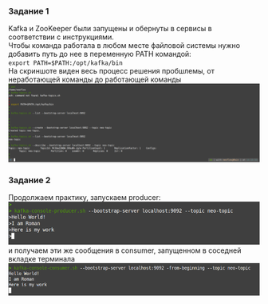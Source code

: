 ### Задание 1
Kafka и ZooKeeper были запущены и обернуты в сервисы в соответствии с инструкциями.  
Чтобы команда работала в любом месте файловой системы нужно добавить путь до нее в переменную PATH командой:  
`export PATH=$PATH:/opt/kafka/bin`   
На скриншоте виден весь процесс решения пробшлемы, от неработающей команды до работающей команды   
![kafka_1](https://github.com/RSafin12/neoflex-linux-rsafin-task1/blob/main/Screenshots/kafka/kafka_1.png)  

### Задание 2
Продолжаем практику, запускаем producer:  
![kafka_2](https://github.com/RSafin12/neoflex-linux-rsafin-task1/blob/main/Screenshots/kafka/kafka_2.png)  
и получаем эти же сообщения в consumer, запущенном в соседней вкладке терминала  
![kafka_3](https://github.com/RSafin12/neoflex-linux-rsafin-task1/blob/main/Screenshots/kafka/kafka_3.png)


